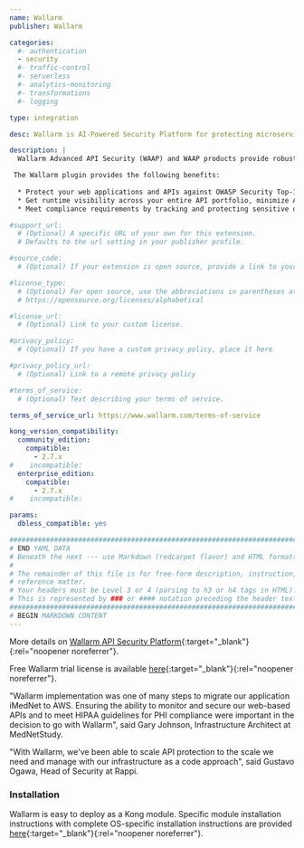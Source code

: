 ```yaml
---
name: Wallarm
publisher: Wallarm

categories:
  #- authentication
  - security
  #- traffic-control
  #- serverless
  #- analytics-monitoring
  #- transformations
  #- logging

type: integration

desc: Wallarm is AI-Powered Security Platform for protecting microservices and APIs

description: |
  Wallarm Advanced API Security (WAAP) and WAAP products provide robust protection for APIs, microservices, and serverless workloads running in cloud-native environments. Hundreds of Security and DevOps teams choose Wallarm to have unique visibility into malicious traffic, robust protection across their whole API portfolio, and automated incident response for product security programs. Wallarm supports modern tech stacks, offering dozens of deployment options in public clouds, multi-cloud, and Kubernetes-based environments, in addition to providing a full cloud solution.

 The Wallarm plugin provides the following benefits: 
 
  * Protect your web applications and APIs against OWASP Security Top-10 risks and other advanced API threats like injections, Broken Object Level Authorization (BOLA), and authentication failures.
  * Get runtime visibility across your entire API portfolio, minimize API drift, and prioritize security efforts (like pen tests or bug bounties) with alerts on new, changed, or deprecated endpoints.
  * Meet compliance requirements by tracking and protecting sensitive data, including personally identifiable information (PII), financial and health data, credentials and more.

#support_url:
  # (Optional) A specific URL of your own for this extension.
  # Defaults to the url setting in your publisher profile.

#source_code:
  # (Optional) If your extension is open source, provide a link to your code.

#license_type:
  # (Optional) For open source, use the abbreviations in parentheses at:
  # https://opensource.org/licenses/alphabetical

#license_url:
  # (Optional) Link to your custom license.

#privacy_policy:
  # (Optional) If you have a custom privacy policy, place it here

#privacy_policy_url:
  # (Optional) Link to a remote privacy policy

#terms_of_service:
  # (Optional) Text describing your terms of service.

terms_of_service_url: https://www.wallarm.com/terms-of-service

kong_version_compatibility:
  community_edition:
    compatible:
      - 2.7.x
#    incompatible:
  enterprise_edition:
    compatible:
      - 2.7.x
#    incompatible:

params:
  dbless_compatible: yes

###############################################################################
# END YAML DATA
# Beneath the next --- use Markdown (redcarpet flavor) and HTML formatting only.
#
# The remainder of this file is for free-form description, instruction, and
# reference matter.
# Your headers must be Level 3 or 4 (parsing to h3 or h4 tags in HTML).
# This is represented by ### or #### notation preceding the header text.
###############################################################################
# BEGIN MARKDOWN CONTENT
---
```


More details on [Wallarm API Security Platform](https://www.wallarm.com/product/wallarm-cloud-native-platform-overview?utm_source=konghub){:target="_blank"}{:rel="noopener noreferrer"}.

Free Wallarm trial license is available [here](https://my.wallarm.com/signup?utm_source=konghub){:target="_blank"}{:rel="noopener noreferrer"}.

"Wallarm implementation was one of many steps to migrate our application iMedNet to AWS. Ensuring the ability to monitor and secure our web-based APIs and to meet HIPAA guidelines for PHI compliance were important in the decision to go with Wallarm", said Gary Johnson, Infrastructure Architect at MedNetStudy.

"With Wallarm, we've been able to scale API protection to the scale we need and manage with our infrastructure as a code approach", said Gustavo Ogawa, Head of Security at Rappi.

### Installation

Wallarm is easy to deploy as a Kong module. Specific module installation instructions with complete OS-specific installation instructions are provided [here](https://docs.wallarm.com/admin-en/installation-kong-en/?utm_source=konghub){:target="_blank"}{:rel="noopener noreferrer"}. 
